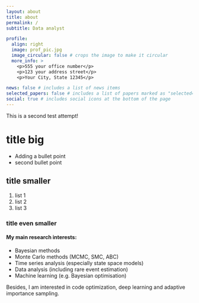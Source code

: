 ```yaml
---
layout: about
title: about
permalink: /
subtitle: Data analyst

profile:
  align: right
  image: prof_pic.jpg
  image_circular: false # crops the image to make it circular
  more_info: >
    <p>555 your office number</p>
    <p>123 your address street</p>
    <p>Your City, State 12345</p>

news: false # includes a list of news items
selected_papers: false # includes a list of papers marked as "selected={true}"
social: true # includes social icons at the bottom of the page
---
```

This is a second test attempt!


# title big
- Adding a bullet point
- second bullet point
## title smaller
1) list 1
2) list 2
3) list 3
### title even smaller




#### My main research interests:

* Bayesian methods
* Monte Carlo methods (MCMC, SMC, ABC)
* Time series analysis (especially state space models)
* Data analysis (including rare event estimation)
* Machine learning (e.g. Bayesian optimisation)

Besides, I am interested in code optimization, deep learning and adaptive importance sampling.